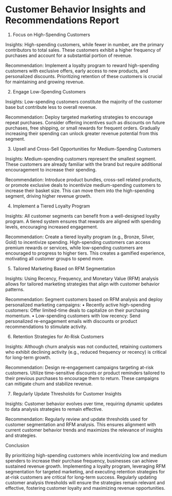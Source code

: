 # Customer Behavior Insights and Recommendations Report

1. Focus on High-Spending Customers

Insights:
High-spending customers, while fewer in number, are the primary contributors to total sales. These customers exhibit a higher frequency of purchases and account for a substantial portion of revenue.

Recommendation:
Implement a loyalty program to reward high-spending customers with exclusive offers, early access to new products, and personalized discounts. Prioritizing retention of these customers is crucial for maintaining and growing revenue.

2. Engage Low-Spending Customers

Insights:
Low-spending customers constitute the majority of the customer base but contribute less to overall revenue.

Recommendation:
Deploy targeted marketing strategies to encourage repeat purchases. Consider offering incentives such as discounts on future purchases, free shipping, or small rewards for frequent orders. Gradually increasing their spending can unlock greater revenue potential from this segment.

3. Upsell and Cross-Sell Opportunities for Medium-Spending Customers

Insights:
Medium-spending customers represent the smallest segment. These customers are already familiar with the brand but require additional encouragement to increase their spending.

Recommendation:
Introduce product bundles, cross-sell related products, or promote exclusive deals to incentivize medium-spending customers to increase their basket size. This can move them into the high-spending segment, driving higher revenue growth.

4. Implement a Tiered Loyalty Program

Insights:
All customer segments can benefit from a well-designed loyalty program. A tiered system ensures that rewards are aligned with spending levels, encouraging increased engagement.

Recommendation:
Create a tiered loyalty program (e.g., Bronze, Silver, Gold) to incentivize spending. High-spending customers can access premium rewards or services, while low-spending customers are encouraged to progress to higher tiers. This creates a gamified experience, motivating all customer groups to spend more.

5. Tailored Marketing Based on RFM Segmentation

Insights:
Using Recency, Frequency, and Monetary Value (RFM) analysis allows for tailored marketing strategies that align with customer behavior patterns.

Recommendation:
Segment customers based on RFM analysis and deploy personalized marketing campaigns:
	•	Recently active high-spending customers: Offer limited-time deals to capitalize on their purchasing momentum.
	•	Low-spending customers with low recency: Send personalized re-engagement emails with discounts or product recommendations to stimulate activity.

 6. Retention Strategies for At-Risk Customers

Insights:
Although churn analysis was not conducted, retaining customers who exhibit declining activity (e.g., reduced frequency or recency) is critical for long-term growth.

Recommendation:
Design re-engagement campaigns targeting at-risk customers. Utilize time-sensitive discounts or product reminders tailored to their previous purchases to encourage them to return. These campaigns can mitigate churn and stabilize revenue.

7. Regularly Update Thresholds for Customer Insights

Insights:
Customer behavior evolves over time, requiring dynamic updates to data analysis strategies to remain effective.

Recommendation:
Regularly review and update thresholds used for customer segmentation and RFM analysis. This ensures alignment with current customer behavior trends and maximizes the relevance of insights and strategies.

Conclusion

By prioritizing high-spending customers while incentivizing low and medium spenders to increase their purchase frequency, businesses can achieve sustained revenue growth. Implementing a loyalty program, leveraging RFM segmentation for targeted marketing, and executing retention strategies for at-risk customers are critical for long-term success. Regularly updating customer analysis thresholds will ensure the strategies remain relevant and effective, fostering customer loyalty and maximizing revenue opportunities.
